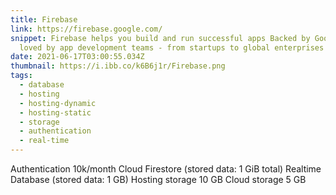 ```yaml
---
title: Firebase
link: https://firebase.google.com/
snippet: Firebase helps you build and run successful apps Backed by Google and
  loved by app development teams - from startups to global enterprises
date: 2021-06-17T03:00:55.034Z
thumbnail: https://i.ibb.co/k6B6j1r/Firebase.png
tags:
  - database
  - hosting
  - hosting-dynamic
  - hosting-static
  - storage
  - authentication
  - real-time
---
```

Authentication 10k/month
Cloud Firestore (stored data: 1 GiB total)
Realtime Database (stored data: 1 GB)
Hosting storage 10 GB
Cloud storage 5 GB
